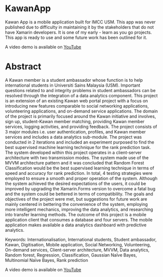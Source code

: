 # KawanApp

Kawan App is a mobile application built for IMCC USM. This app was never published due to difficulty in maintaining it by the stakeholders that do not have Xamarin developers. It is one of my early - learn as you go projects.
This app is ready to use and some future work has been outlined for it.

A video demo is available on <a href="https://youtu.be/39pa-ljV_nU"> YouTube </a>

# Abstract
A Kawan member is a student ambassador whose function is to help international 
students in Universiti Sains Malaysia (USM). Important questions related to and 
integrity problems in student ambassadors can be resolved through the integration of a 
data analytics component. This project is an extension of an existing Kawan web portal 
project with a focus on introducing new features comparable to social networking 
applications, volunteering applications, and on-demand service applications. The 
domain of the project is primarily focused around the Kawan initiative and involves, 
sign up, student-Kawan member matching, providing Kawan member services, logging 
activities, and providing feedback. The project consists of 3 major modules i.e. user 
authentication, profiles, and Kawan member services and includes a data analytics sub-module. 
The project was conducted in 2 iterations and included an experiment purposed 
to find the best supervised machine learning technique for the rank prediction task. The 
system developed within this project operates in a client-server architecture with two 
transmission modes. The system made use of the MVVM architecture pattern and it 
was concluded that Random Forest Classification would be the best supervised learning 
technique in terms of speed and accuracy for rank prediction. In total, 4 testing 
strategies were employed to ensure a smooth and proper operation of the system. 
Although the system achieved the desired expectations of the users, it could be 
improved by upgrading the Xamarin.Forms version to overcome a fatal bug and the 
system could be bettered in terms of compatibility. The goals and objectives of the 
project were met, but suggestions for future work are mainly centered in bettering the 
convenience of the system, employing more intelligent mechanics, improving the data 
analytics, and researching into transfer learning methods. The outcome of this project 
is a mobile application client that consumes a database and four servers. The mobile 
application makes available a data analytics dashboard with predictive analytics. 

Keywords: Internationalisation, International students, Student ambassador, Kawan, 
Digitisation, Mobile application, Social Networking, Volunteering, On-demand 
services, Client-server architecture, MVVM, Data analytics, Random forest, 
Regression, Classification, Gaussian Naïve Bayes, Multinomial Naïve Bayes, Rank 
prediction

A video demo is available on <a href="https://youtu.be/39pa-ljV_nU"> YouTube </a>
